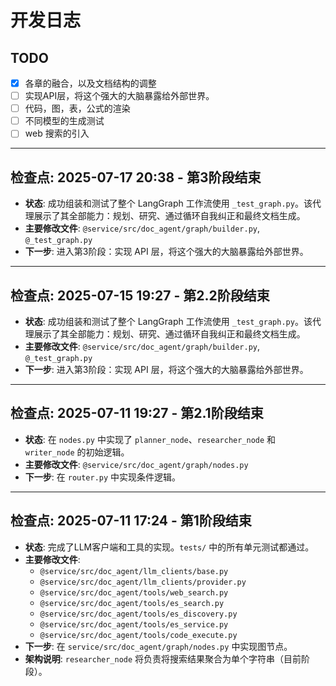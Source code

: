 # 开发日志

## TODO

- [x] 各章的融合，以及文档结构的调整
- [ ] 实现API层，将这个强大的大脑暴露给外部世界。
- [ ] 代码，图，表，公式的渲染
- [ ] 不同模型的生成测试
- [ ] web 搜索的引入

---

## 检查点: 2025-07-17 20:38 - 第3阶段结束

- **状态**: 成功组装和测试了整个 LangGraph 工作流使用 `_test_graph.py`。该代理展示了其全部能力：规划、研究、通过循环自我纠正和最终文档生成。
- **主要修改文件**: `@service/src/doc_agent/graph/builder.py`, `@_test_graph.py`
- **下一步**: 进入第3阶段：实现 API 层，将这个强大的大脑暴露给外部世界。

---

## 检查点: 2025-07-15 19:27 - 第2.2阶段结束

- **状态**: 成功组装和测试了整个 LangGraph 工作流使用 `_test_graph.py`。该代理展示了其全部能力：规划、研究、通过循环自我纠正和最终文档生成。
- **主要修改文件**: `@service/src/doc_agent/graph/builder.py`, `@_test_graph.py`
- **下一步**: 进入第3阶段：实现 API 层，将这个强大的大脑暴露给外部世界。

---

## 检查点: 2025-07-11 19:27 - 第2.1阶段结束

- **状态**: 在 `nodes.py` 中实现了 `planner_node`、`researcher_node` 和 `writer_node` 的初始逻辑。
- **主要修改文件**: `@service/src/doc_agent/graph/nodes.py`
- **下一步**: 在 `router.py` 中实现条件逻辑。

---

## 检查点: 2025-07-11 17:24 - 第1阶段结束

- **状态**: 完成了LLM客户端和工具的实现。`tests/` 中的所有单元测试都通过。
- **主要修改文件**:
  - `@service/src/doc_agent/llm_clients/base.py`
  - `@service/src/doc_agent/llm_clients/provider.py`
  - `@service/src/doc_agent/tools/web_search.py`
  - `@service/src/doc_agent/tools/es_search.py`
  - `@service/src/doc_agent/tools/es_discovery.py`
  - `@service/src/doc_agent/tools/es_service.py`
  - `@service/src/doc_agent/tools/code_execute.py`
- **下一步**: 在 `service/src/doc_agent/graph/nodes.py` 中实现图节点。
- **架构说明**: `researcher_node` 将负责将搜索结果聚合为单个字符串（目前阶段）。
